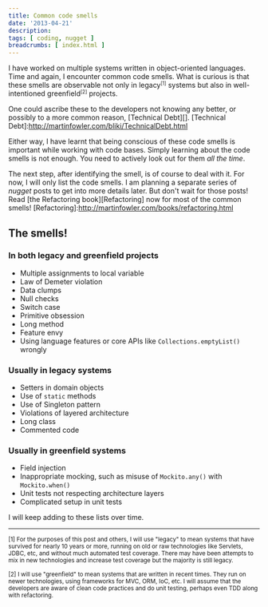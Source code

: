 ```yaml
---
title: Common code smells
date: '2013-04-21'
description:
tags: [ coding, nugget ]
breadcrumbs: [ index.html ]
---
```


I have worked on multiple systems written in object-oriented languages. Time and again, I encounter common code smells. What is curious is that these smells are observable not only in legacy<small><sup>[1]</sup></small> systems but also in well-intentioned greenfield<small><sup>[2]</sup></small> projects.

One could ascribe these to the developers not knowing any better, or possibly to a more common reason, [Technical Debt][].
[Technical Debt]:http://martinfowler.com/bliki/TechnicalDebt.html

Either way, I have learnt that being conscious of these code smells is important while working with code bases. Simply learning about the code smells is not enough. You need to actively look out for them *all the time*.

The next step, after identifying the smell, is of course to deal with it. For now, I will only list the code smells. I am planning a separate series of *nugget* posts to get into more details later. But don't wait for those posts! Read [the Refactoring book][Refactoring] now for most of the common smells!
[Refactoring]:http://martinfowler.com/books/refactoring.html

The smells!
-----------

### In both legacy and greenfield projects

* Multiple assignments to local variable
* Law of Demeter violation
* Data clumps
* Null checks
* Switch case
* Primitive obsession
* Long method
* Feature envy
* Using language features or core APIs like `Collections.emptyList()` wrongly


### Usually in legacy systems
* Setters in domain objects
* Use of `static` methods
* Use of Singleton pattern
* Violations of layered architecture
* Long class
* Commented code

### Usually in greenfield systems
* Field injection
* Inappropriate mocking, such as misuse of `Mockito.any()` with `Mockito.when()`
* Unit tests not respecting architecture layers
* Complicated setup in unit tests

I will keep adding to these lists over time.

********************

<small>
[1] For the purposes of this post and others, I will use "legacy" to mean systems that have survived for nearly 10 years or more, running on old or raw technologies like Servlets, JDBC, etc, and without much automated test coverage. There may have been attempts to mix in new technologies and increase test coverage but the majority is still legacy.

[2] I will use "greenfield" to mean systems that are written in recent times. They run on newer technologies, using frameworks for MVC, ORM, IoC, etc. I will assume that the developers are aware of clean code practices and do unit testing, perhaps even TDD along with refactoring.
</small>